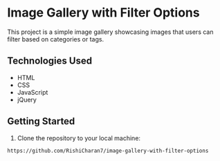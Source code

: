 # Image Gallery with Filter Options

This project is a simple image gallery showcasing images that users can filter based on categories or tags.

## Technologies Used

- HTML
- CSS
- JavaScript
- jQuery

## Getting Started

1. Clone the repository to your local machine:

```bash
https://github.com/RishiCharan7/image-gallery-with-filter-options
